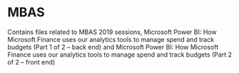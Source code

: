# MBAS
Contains files related to MBAS 2019 sessions, Microsoft Power BI: How Microsoft Finance uses our analytics tools to manage spend and track budgets (Part 1 of 2 – back end) and Microsoft Power BI: How Microsoft Finance uses our analytics tools to manage spend and track budgets (Part 2 of 2 – front end)
